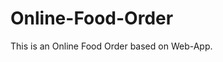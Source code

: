 # Online-Food-Order

This is an Online Food Order based on Web-App.
































































































































































































































































































